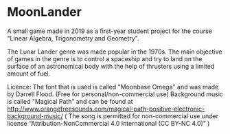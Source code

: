 # MoonLander
A small game made in 2019 as a first-year student project for the course "Linear Algebra, Trigonometry and Geometry".

The Lunar Lander genre was made popular in the 1970s. The main objective of games in the genre is to control a spaceship and try to land on the surface of an astronomical body with the help of thrusters using a limited amount of fuel.

Licence:
The font that is used is called "Moonbase Omega" and was made by Darrell Flood. (Free for personal/non-commercial use)
Background music is called "Magical Path" and can be found at http://www.orangefreesounds.com/magical-path-positive-electronic-background-music/
( The song is permitted for non-commercial use under license “Attribution-NonCommercial 4.0 International (CC BY-NC 4.0)” )
